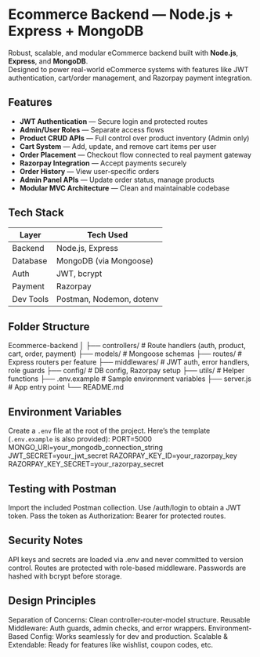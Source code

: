 # Ecommerce Backend — Node.js + Express + MongoDB

Robust, scalable, and modular eCommerce backend built with **Node.js**, **Express**, and **MongoDB**.  
Designed to power real-world eCommerce systems with features like JWT authentication, cart/order management, and Razorpay payment integration.

## Features

- **JWT Authentication** — Secure login and protected routes
- **Admin/User Roles** — Separate access flows
- **Product CRUD APIs** — Full control over product inventory (Admin only)
- **Cart System** — Add, update, and remove cart items per user
- **Order Placement** — Checkout flow connected to real payment gateway
- **Razorpay Integration** — Accept payments securely
- **Order History** — View user-specific orders
- **Admin Panel APIs** — Update order status, manage products
- **Modular MVC Architecture** — Clean and maintainable codebase

## Tech Stack

| Layer        | Tech Used                            |
|--------------|---------------------------------------|
| Backend      | Node.js, Express                     |
| Database     | MongoDB (via Mongoose)               |
| Auth         | JWT, bcrypt                          |
| Payment      | Razorpay                             |
| Dev Tools    | Postman, Nodemon, dotenv             |

## Folder Structure
Ecommerce-backend
│
├── controllers/ # Route handlers (auth, product, cart, order, payment)
├── models/ # Mongoose schemas
├── routes/ # Express routers per feature
├── middlewares/ # JWT auth, error handlers, role guards
├── config/ # DB config, Razorpay setup
├── utils/ # Helper functions
├── .env.example # Sample environment variables
├── server.js # App entry point
└── README.md

## Environment Variables

Create a `.env` file at the root of the project. Here’s the template (`.env.example` is also provided):
PORT=5000
MONGO_URI=your_mongodb_connection_string
JWT_SECRET=your_jwt_secret
RAZORPAY_KEY_ID=your_razorpay_key
RAZORPAY_KEY_SECRET=your_razorpay_secret

## Testing with Postman
Import the included Postman collection.
Use /auth/login to obtain a JWT token.
Pass the token as Authorization: Bearer <token> for protected routes.

## Security Notes
API keys and secrets are loaded via .env and never committed to version control.
Routes are protected with role-based middleware.
Passwords are hashed with bcrypt before storage.

## Design Principles
Separation of Concerns: Clean controller-router-model structure.
Reusable Middleware: Auth guards, admin checks, and error wrappers.
Environment-Based Config: Works seamlessly for dev and production.
Scalable & Extendable: Ready for features like wishlist, coupon codes, etc.


